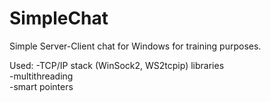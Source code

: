 # SimpleChat
Simple Server-Client chat for Windows for training purposes. 

Used:
  -TCP/IP stack (WinSock2, WS2tcpip) libraries <br>
  -multithreading <br>
  -smart pointers <br>
